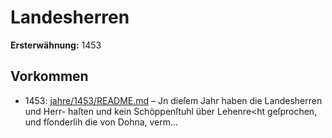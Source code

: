 # Landesherren

**Ersterwähnung:** 1453

## Vorkommen
- 1453: [jahre/1453/README.md](../jahre/1453/README.md) – Jn dieſem Jahr haben die Landesherren und Herr-
haſten und kein Schöppenſtuhl über Lehenre<ht geſprochen,
und fſonderlih die von Dohna, verm...
